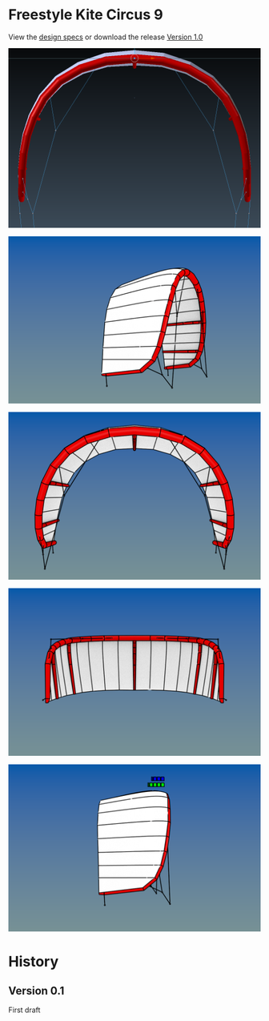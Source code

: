 # Freestyle Kite Circus 9

View the [design specs](https://github.com/wingworks/Circus-9/blob/master/Circus-9.kite) or download the release [Version 1.0](https://github.com/wingworks/Circus-9/releases)

![Kite 3D preview](https://github.com/wingworks/Circus-9/blob/master/front.png) 

![Kite 3D preview](https://github.com/wingworks/Circus-9/blob/master/Circus-9_perspective.png)  

![Kite 3D preview](https://github.com/wingworks/Circus-9/blob/master/Circus-9_front.png)

![Kite 3D preview](https://github.com/wingworks/Circus-9/blob/master/Circus-9_bottom.png)

![Kite 3D preview](https://github.com/wingworks/Circus-9/blob/master/Circus-9_right.png) 

# History
## Version 0.1
First draft


